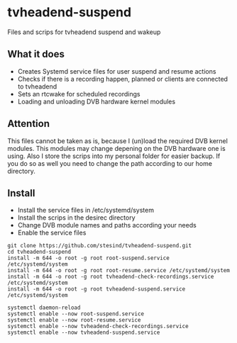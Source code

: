 # tvheadend-suspend
Files and scrips for tvheadend suspend and wakeup

## What it does
- Creates Systemd service files for user suspend and resume actions
- Checks if there is a recording happen, planned or clients are connected to tvheadend
- Sets an rtcwake for scheduled recordings
- Loading and unloading DVB hardware kernel modules

## Attention
This files cannot be taken as is, because I (un)load the required DVB kernel modules. This modules may change depening on the DVB hardware one is using. 
Also I store the scrips into my personal folder for easier backup. If you do so as well you need to change the path according to our home directory.

## Install

- Install the service files in /etc/systemd/system
- Install the scrips in the desirec directory
- Change DVB module names and paths according your needs
- Enable the service files

```shell
git clone https://github.com/stesind/tvheadend-suspend.git
cd tvheadend-suspend
install -m 644 -o root -g root root-suspend.service /etc/systemd/system
install -m 644 -o root -g root root-resume.service /etc/systemd/system
install -m 644 -o root -g root tvheadend-check-recordings.service /etc/systemd/system
install -m 644 -o root -g root tvheadend-suspend.service /etc/systemd/system

systemctl daemon-reload
systemctl enable --now root-suspend.service
systemctl enable --now root-resume.service
systemctl enable --now tvheadend-check-recordings.service
systemctl enable --now tvheadend-suspend.service

```
